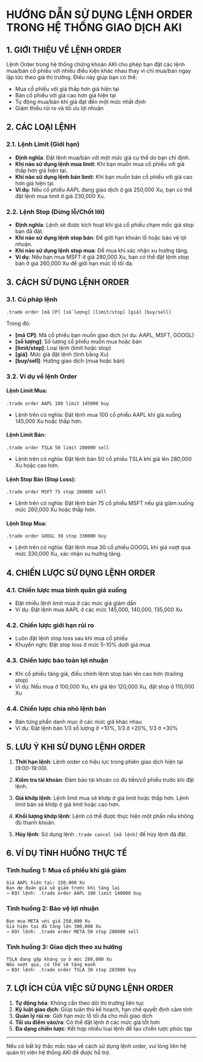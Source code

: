 # HƯỚNG DẪN SỬ DỤNG LỆNH ORDER TRONG HỆ THỐNG GIAO DỊCH AKI

## 1. GIỚI THIỆU VỀ LỆNH ORDER

Lệnh Order trong hệ thống chứng khoán AKI cho phép bạn đặt các lệnh mua/bán cổ phiếu với nhiều điều kiện khác nhau thay vì chỉ mua/bán ngay lập tức theo giá thị trường. Điều này giúp bạn có thể:
- Mua cổ phiếu với giá thấp hơn giá hiện tại
- Bán cổ phiếu với giá cao hơn giá hiện tại
- Tự động mua/bán khi giá đạt đến một mức nhất định
- Giảm thiểu rủi ro và tối ưu lợi nhuận

## 2. CÁC LOẠI LỆNH

### 2.1. Lệnh Limit (Giới hạn)
- **Định nghĩa**: Đặt lệnh mua/bán với một mức giá cụ thể do bạn chỉ định.
- **Khi nào sử dụng lệnh mua limit**: Khi bạn muốn mua cổ phiếu với giá thấp hơn giá hiện tại.
- **Khi nào sử dụng lệnh bán limit**: Khi bạn muốn bán cổ phiếu với giá cao hơn giá hiện tại.
- **Ví dụ**: Nếu cổ phiếu AAPL đang giao dịch ở giá 250,000 Xu, bạn có thể đặt lệnh mua limit ở giá 230,000 Xu.

### 2.2. Lệnh Stop (Dừng lỗ/Chốt lời)
- **Định nghĩa**: Lệnh sẽ được kích hoạt khi giá cổ phiếu chạm mốc giá stop bạn đã đặt.
- **Khi nào sử dụng lệnh stop bán**: Để giới hạn khoản lỗ hoặc bảo vệ lợi nhuận.
- **Khi nào sử dụng lệnh stop mua**: Để mua khi xác nhận xu hướng tăng.
- **Ví dụ**: Nếu bạn mua MSFT ở giá 280,000 Xu, bạn có thể đặt lệnh stop bán ở giá 260,000 Xu để giới hạn mức lỗ tối đa.

## 3. CÁCH SỬ DỤNG LỆNH ORDER

### 3.1. Cú pháp lệnh

```
.trade order [mã CP] [số lượng] [limit/stop] [giá] [buy/sell]
```

Trong đó:
- **[mã CP]**: Mã cổ phiếu bạn muốn giao dịch (ví dụ: AAPL, MSFT, GOOGL)
- **[số lượng]**: Số lượng cổ phiếu muốn mua hoặc bán
- **[limit/stop]**: Loại lệnh (limit hoặc stop)
- **[giá]**: Mức giá đặt lệnh (tính bằng Xu)
- **[buy/sell]**: Hướng giao dịch (mua hoặc bán)

### 3.2. Ví dụ về lệnh Order

#### Lệnh Limit Mua:
```
.trade order AAPL 100 limit 145000 buy
```
- Lệnh trên có nghĩa: Đặt lệnh mua 100 cổ phiếu AAPL khi giá xuống 145,000 Xu hoặc thấp hơn.

#### Lệnh Limit Bán:
```
.trade order TSLA 50 limit 280000 sell
```
- Lệnh trên có nghĩa: Đặt lệnh bán 50 cổ phiếu TSLA khi giá lên 280,000 Xu hoặc cao hơn.

#### Lệnh Stop Bán (Stop Loss):
```
.trade order MSFT 75 stop 260000 sell
```
- Lệnh trên có nghĩa: Đặt lệnh bán 75 cổ phiếu MSFT nếu giá giảm xuống mức 260,000 Xu hoặc thấp hơn.

#### Lệnh Stop Mua:
```
.trade order GOOGL 30 stop 330000 buy
```
- Lệnh trên có nghĩa: Đặt lệnh mua 30 cổ phiếu GOOGL khi giá vượt qua mức 330,000 Xu, xác nhận xu hướng tăng.

## 4. CHIẾN LƯỢC SỬ DỤNG LỆNH ORDER

### 4.1. Chiến lược mua bình quân giá xuống
- Đặt nhiều lệnh limit mua ở các mức giá giảm dần
- Ví dụ: Đặt lệnh mua AAPL ở các mức 145,000, 140,000, 135,000 Xu

### 4.2. Chiến lược giới hạn rủi ro
- Luôn đặt lệnh stop loss sau khi mua cổ phiếu
- Khuyến nghị: Đặt stop loss ở mức 5-10% dưới giá mua

### 4.3. Chiến lược bảo toàn lợi nhuận
- Khi cổ phiếu tăng giá, điều chỉnh lệnh stop bán lên cao hơn (trailing stop)
- Ví dụ: Nếu mua ở 100,000 Xu, khi giá lên 120,000 Xu, đặt stop ở 110,000 Xu

### 4.4. Chiến lược chia nhỏ lệnh bán
- Bán từng phần danh mục ở các mức giá khác nhau
- Ví dụ: Đặt lệnh bán 1/3 số lượng ở +10%, 1/3 ở +20%, 1/3 ở +30%

## 5. LƯU Ý KHI SỬ DỤNG LỆNH ORDER

1. **Thời hạn lệnh**: Lệnh order có hiệu lực trong phiên giao dịch hiện tại (9:00-19:00).

2. **Kiểm tra tài khoản**: Đảm bảo tài khoản có đủ tiền/cổ phiếu trước khi đặt lệnh.

3. **Giá khớp lệnh**: Lệnh limit mua sẽ khớp ở giá limit hoặc thấp hơn. Lệnh limit bán sẽ khớp ở giá limit hoặc cao hơn.

4. **Khối lượng khớp lệnh**: Lệnh có thể được thực hiện một phần nếu không đủ thanh khoản.

5. **Hủy lệnh**: Sử dụng lệnh `.trade cancel [mã lệnh]` để hủy lệnh đã đặt.

## 6. VÍ DỤ TÌNH HUỐNG THỰC TẾ

### Tình huống 1: Mua cổ phiếu khi giá giảm
```
Giá AAPL hiện tại: 150,000 Xu
Bạn dự đoán giá sẽ giảm trước khi tăng lại
→ Đặt lệnh: .trade order AAPL 100 limit 140000 buy
```

### Tình huống 2: Bảo vệ lợi nhuận
```
Bạn mua META với giá 250,000 Xu
Giá hiện tại đã tăng lên 300,000 Xu
→ Đặt lệnh: .trade order META 50 stop 280000 sell
```

### Tình huống 3: Giao dịch theo xu hướng
```
TSLA đang gặp kháng cự ở mức 280,000 Xu
Nếu vượt qua, có thể sẽ tăng mạnh
→ Đặt lệnh: .trade order TSLA 30 stop 283000 buy
```

## 7. LỢI ÍCH CỦA VIỆC SỬ DỤNG LỆNH ORDER

1. **Tự động hóa**: Không cần theo dõi thị trường liên tục
2. **Kỷ luật giao dịch**: Giúp tuân thủ kế hoạch, hạn chế quyết định cảm tính
3. **Quản lý rủi ro**: Giới hạn mức lỗ tối đa cho mỗi giao dịch
4. **Tối ưu điểm vào/ra**: Có thể đặt lệnh ở các mức giá tốt hơn
5. **Đa dạng chiến lược**: Kết hợp nhiều loại lệnh để tạo chiến lược phức tạp

---

Nếu có bất kỳ thắc mắc nào về cách sử dụng lệnh order, vui lòng liên hệ quản trị viên hệ thống AKI để được hỗ trợ.